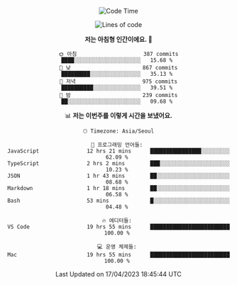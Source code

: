 <div align='center'>
 
<!--START_SECTION:waka-->
![Code Time](http://img.shields.io/badge/Code%20Time-2%2C543%20hrs%2011%20mins-blue)

![Lines of code](https://img.shields.io/badge/%EC%A0%80%EB%8A%94%20%EC%97%AC%ED%83%9C%EA%B9%8C%EC%A7%80%20-1.2%20million%20%EC%A4%84%EC%9D%98%20%EC%BD%94%EB%93%9C%EB%A5%BC%20%EC%9E%91%EC%84%B1%ED%96%88%EC%96%B4%EC%9A%94.-blue)

**저는 아침형 인간이에요. 🐤** 

```text
🌞 아침                     387 commits         ████░░░░░░░░░░░░░░░░░░░░░   15.68 % 
🌆 낮　                     867 commits         █████████░░░░░░░░░░░░░░░░   35.13 % 
🌃 저녁                     975 commits         ██████████░░░░░░░░░░░░░░░   39.51 % 
🌙 밤　                     239 commits         ██░░░░░░░░░░░░░░░░░░░░░░░   09.68 % 
```


📊 **저는 이번주를 이렇게 시간을 보냈어요.** 

```text
🕑︎ Timezone: Asia/Seoul

💬 프로그래밍 언어들: 
JavaScript               12 hrs 21 mins      ████████████████░░░░░░░░░   62.09 % 
TypeScript               2 hrs 2 mins        ███░░░░░░░░░░░░░░░░░░░░░░   10.23 % 
JSON                     1 hr 43 mins        ██░░░░░░░░░░░░░░░░░░░░░░░   08.68 % 
Markdown                 1 hr 18 mins        ██░░░░░░░░░░░░░░░░░░░░░░░   06.58 % 
Bash                     53 mins             █░░░░░░░░░░░░░░░░░░░░░░░░   04.48 % 

🔥 에디터들: 
VS Code                  19 hrs 55 mins      █████████████████████████   100.00 % 

💻 운영 체제들: 
Mac                      19 hrs 55 mins      █████████████████████████   100.00 % 
```


 Last Updated on 17/04/2023 18:45:44 UTC
<!--END_SECTION:waka-->
 </div>
<!---
Emewjin/Emewjin is a ✨ special ✨ repository because its `README.md` (this file) appears on your GitHub profile.
You can click the Preview link to take a look at your changes.
--->
